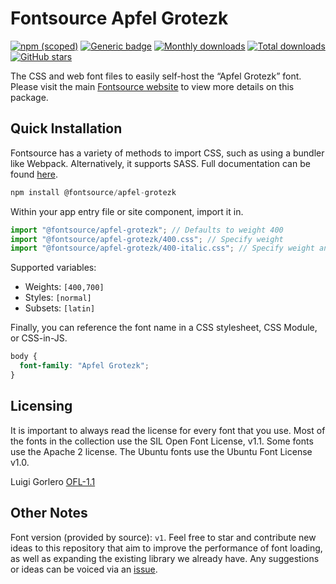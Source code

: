 # Fontsource Apfel Grotezk

[![npm (scoped)](https://img.shields.io/npm/v/@fontsource/apfel-grotezk?color=brightgreen)](https://www.npmjs.com/package/@fontsource/apfel-grotezk) [![Generic badge](https://img.shields.io/badge/fontsource-passing-brightgreen)](https://github.com/fontsource/fontsource) [![Monthly downloads](https://badgen.net/npm/dm/@fontsource/apfel-grotezk)](https://github.com/fontsource/fontsource) [![Total downloads](https://badgen.net/npm/dt/@fontsource/apfel-grotezk)](https://github.com/fontsource/fontsource) [![GitHub stars](https://img.shields.io/github/stars/fontsource/fontsource.svg?style=social&label=Star)](https://github.com/fontsource/fontsource/stargazers)

The CSS and web font files to easily self-host the “Apfel Grotezk” font. Please visit the main [Fontsource website](https://fontsource.org/fonts/apfel-grotezk) to view more details on this package.

## Quick Installation

Fontsource has a variety of methods to import CSS, such as using a bundler like Webpack. Alternatively, it supports SASS. Full documentation can be found [here](https://fontsource.org/docs/getting-started/introduction).

```javascript
npm install @fontsource/apfel-grotezk
```

Within your app entry file or site component, import it in.

```javascript
import "@fontsource/apfel-grotezk"; // Defaults to weight 400
import "@fontsource/apfel-grotezk/400.css"; // Specify weight
import "@fontsource/apfel-grotezk/400-italic.css"; // Specify weight and style

```

Supported variables:
- Weights: `[400,700]`
- Styles: `[normal]`
- Subsets: `[latin]`

Finally, you can reference the font name in a CSS stylesheet, CSS Module, or CSS-in-JS.

```css
body {
  font-family: "Apfel Grotezk";
}
```

## Licensing
It is important to always read the license for every font that you use.
Most of the fonts in the collection use the SIL Open Font License, v1.1. Some fonts use the Apache 2 license. The Ubuntu fonts use the Ubuntu Font License v1.0.

Luigi Gorlero
[OFL-1.1](https://www.collletttivo.it/)

## Other Notes
Font version (provided by source): `v1`.
Feel free to star and contribute new ideas to this repository that aim to improve the performance of font loading, as well as expanding the existing library we already have. Any suggestions or ideas can be voiced via an [issue](https://github.com/fontsource/fontsource/issues).